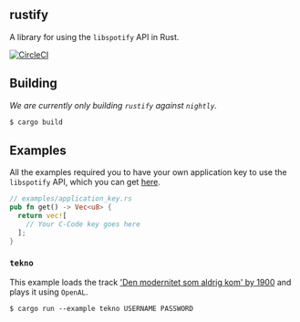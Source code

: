 rustify
-------

A library for using the `libspotify` API in Rust.

[![CircleCI](https://circleci.com/gh/bzf/rustify.svg?style=svg)](https://circleci.com/gh/bzf/rustify)

## Building
*We are currently only building `rustify` against `nightly`.*

```sh
$ cargo build
```

## Examples
All the examples required you to have your own application key to use the
`libspotify` API, which you can get [here](https://devaccount.spotify.com/my-account/keys/).

```rust
// examples/application_key.rs
pub fn get() -> Vec<u8> {
  return vec![
    // Your C-Code key goes here
  ];
}
```

### `tekno`
This example loads the track ['Den modernitet som aldrig kom' by
1900](https://open.spotify.com/track/79ORARO8rXmk1ap0sfMPyC) and plays it using
`OpenAL`.

```
$ cargo run --example tekno USERNAME PASSWORD
```
